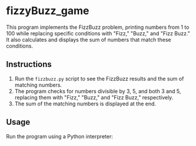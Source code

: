 # fizzyBuzz_game

This program implements the FizzBuzz problem, printing numbers from 1 to 100 while replacing specific conditions with "Fizz," "Buzz," and "Fizz Buzz." It also calculates and displays the sum of numbers that match these conditions.

## Instructions

1. Run the `fizzbuzz.py` script to see the FizzBuzz results and the sum of matching numbers.
2. The program checks for numbers divisible by 3, 5, and both 3 and 5, replacing them with "Fizz," "Buzz," and "Fizz Buzz," respectively.
3. The sum of the matching numbers is displayed at the end.

## Usage

Run the program using a Python interpreter:
